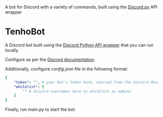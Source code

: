A bot for Discord with a variety of commands, built using the [Discord.py](https://github.com/Rapptz/discord.py) API wrapper

# TenhoBot

A Discord bot built using the [Discord Python API wrapper](https://github.com/Rapptz/discord.py) that you can run locally.

Configure as per the [Discord documentation](https://discord.com/developers/docs/intro).

Additionally, configure *config.json* file in the following format:
```yaml
{
    "token": "", # your bot's token here, sourced from the discord developer portal
    "whitelist": [
        "" # discord usernames here to whitelist as admins
    ]
}
```

Finally, run *main.py* to start the bot.